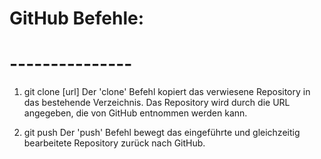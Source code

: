 # GitHub Befehle:
# ---------------

1. git clone [url]
Der 'clone' Befehl kopiert das verwiesene Repository in das bestehende Verzeichnis. Das Repository wird durch die URL angegeben, die von GitHub entnommen werden kann.

2. git push
Der 'push' Befehl bewegt das eingeführte und gleichzeitig bearbeitete Repository zurück nach GitHub.
